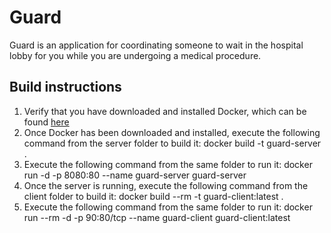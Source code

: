 # Guard

Guard is an application for coordinating someone to wait in the hospital lobby for you while you are undergoing a medical procedure.

## Build instructions

1. Verify that you have downloaded and installed Docker, which can be found [here](https://www.docker.com/) 
2. Once Docker has been downloaded and installed, execute the following command from the server folder to build it: docker build -t guard-server .
3. Execute the following command from the same folder to run it: docker run -d -p 8080:80 --name guard-server guard-server
4. Once the server is running, execute the following command from the client folder to build it: docker build --rm -t guard-client:latest .
5. Execute the following command from the same folder to run it: docker run --rm -d -p 90:80/tcp --name guard-client guard-client:latest